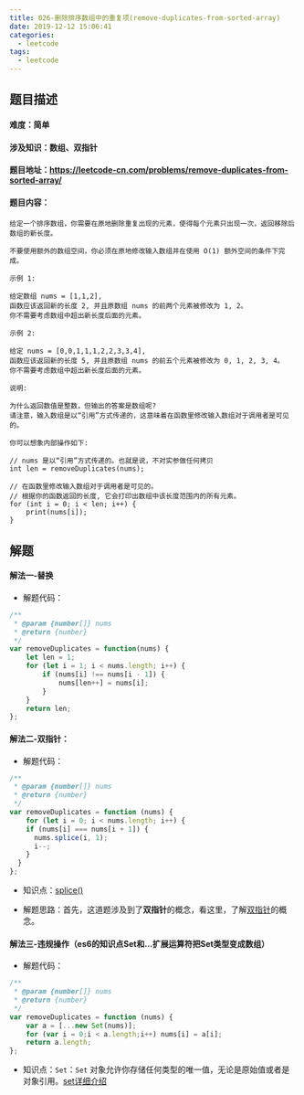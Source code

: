 ```yaml
---
title: 026-删除排序数组中的重复项(remove-duplicates-from-sorted-array)
date: 2019-12-12 15:06:41
categories: 
  - leetcode
tags: 
  - leetcode
---
```

## 题目描述
#### 难度：简单
#### 涉及知识：数组、双指针
#### 题目地址：https://leetcode-cn.com/problems/remove-duplicates-from-sorted-array/
#### 题目内容：
```
给定一个排序数组，你需要在原地删除重复出现的元素，使得每个元素只出现一次，返回移除后数组的新长度。

不要使用额外的数组空间，你必须在原地修改输入数组并在使用 O(1) 额外空间的条件下完成。

示例 1:

给定数组 nums = [1,1,2], 
函数应该返回新的长度 2, 并且原数组 nums 的前两个元素被修改为 1, 2。 
你不需要考虑数组中超出新长度后面的元素。

示例 2:

给定 nums = [0,0,1,1,1,2,2,3,3,4],
函数应该返回新的长度 5, 并且原数组 nums 的前五个元素被修改为 0, 1, 2, 3, 4。
你不需要考虑数组中超出新长度后面的元素。

说明:

为什么返回数值是整数，但输出的答案是数组呢?
请注意，输入数组是以“引用”方式传递的，这意味着在函数里修改输入数组对于调用者是可见的。

你可以想象内部操作如下:

// nums 是以“引用”方式传递的。也就是说，不对实参做任何拷贝
int len = removeDuplicates(nums);

// 在函数里修改输入数组对于调用者是可见的。
// 根据你的函数返回的长度, 它会打印出数组中该长度范围内的所有元素。
for (int i = 0; i < len; i++) {
    print(nums[i]);
}
```

## 解题
#### 解法一-替换
* 解题代码：
```js
/**
 * @param {number[]} nums
 * @return {number}
 */
var removeDuplicates = function(nums) {
    let len = 1;
    for (let i = 1; i < nums.length; i++) {
        if (nums[i] !== nums[i - 1]) {
            nums[len++] = nums[i];
        }
    }
    return len;
};
```
#### 解法二-双指针：
* 解题代码：
```js
/**
 * @param {number[]} nums
 * @return {number}
 */
var removeDuplicates = function (nums) {
    for (let i = 0; i < nums.length; i++) {
    if (nums[i] === nums[i + 1]) {
      nums.splice(i, 1);
      i--;
    }
  }
};
```
* 知识点：[splice()](https://developer.mozilla.org/zh-CN/docs/Web/JavaScript/Reference/Global_Objects/Array/splice)

* 解题思路：首先，这道题涉及到了**双指针**的概念，看这里，了解[双指针](https://hk029.gitbooks.io/leetbook/twopoint.html)的概念。

#### 解法三-违规操作（es6的知识点Set和...扩展运算符把Set类型变成数组）
* 解题代码：
```js
/**
 * @param {number[]} nums
 * @return {number}
 */
var removeDuplicates = function (nums) {
    var a = [...new Set(nums)];
    for (var i = 0;i < a.length;i++) nums[i] = a[i];
    return a.length;
};
```
* 知识点：`Set`：`Set` 对象允许你存储任何类型的唯一值，无论是原始值或者是对象引用。[set详细介绍](https://developer.mozilla.org/zh-CN/docs/Web/JavaScript/Reference/Global_Objects/Set)


